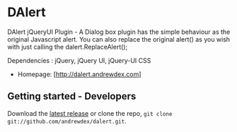 DAlert
======

DAlert jQueryUI Plugin - A Dialog box plugin has the simple behaviour as the original Javascript alert. You can also replace the original alert() as you wish with just calling the dalert.ReplaceAlert();

Dependencies : jQuery, jQuery UI, jQuery-UI CSS



* Homepage: [http://dalert.andrewdex.com]

## Getting started - Developers

Download the [latest release](https://github.com/andrewdex/dalert/master) or clone the repo, `git clone git://github.com/andrewdex/dalert.git`.

